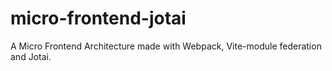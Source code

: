 # micro-frontend-jotai
A Micro Frontend Architecture made with Webpack, Vite-module federation and Jotai.
